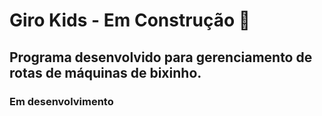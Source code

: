 # Giro Kids - Em Construção 👷

## Programa desenvolvido para gerenciamento de rotas de máquinas de bixinho.
### Em desenvolvimento
